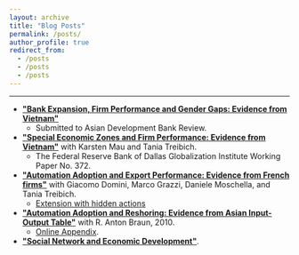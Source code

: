 ```yaml
---
layout: archive
title: "Blog Posts"
permalink: /posts/
author_profile: true
redirect_from:
  - /posts
  - /posts
  - /posts
---
```


<hr>

* [**"Bank Expansion, Firm Performance and Gender Gaps: Evidence from Vietnam"**](/files/Waki_ZeroLiquidityHANK.pdf)
  * Submitted to Asian Development Bank Review.   
* [**"Special Economic Zones and Firm Performance: Evidence from Vietnam"**](https://www.dallasfed.org/~/media/documents/institute/wpapers/2019/0372.pdf) with Karsten Mau and Tania Treibich.
  * The Federal Reserve Bank of Dallas Globalization Institute Working Paper No. 372.    
* [**"Automation Adoption and Export Performance: Evidence from French firms"**](/files/Fukushima_Waki.pdf) with Giacomo Domini, Marco Grazzi, Daniele Moschella, and Tania Treibich. 
  * [Extension with hidden actions](/files/Fukushima_Waki_extension_hidden_actions.pdf)
* [**"Automation Adoption and Reshoring: Evidence from Asian Input-Output Table"**](/files/Braun_Waki_2010.pdf) with R. Anton Braun, 2010.   
  * [Online Appendix](/files/Braun_Waki_2010_Appendix.pdf).
* [**"Social Network and Economic Development"**](). 
